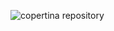 ![copertina repository](https://user-images.githubusercontent.com/79698172/122476437-151ead80-cfbe-11eb-953e-8050ce8bbd93.jpg)

